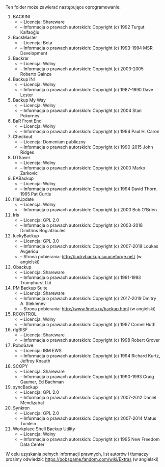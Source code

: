 Ten folder może zawierać następujące oprogramowanie:

1. BACKINI
   - – Licencja: Shareware
   - – Informacja o prawach autorskich: Copyright (c) 1992 Turgut Kalfaoğlu
2. BackMaster
   - – Licencja: Beta
   - – Informacja o prawach autorskich: Copyright (c) 1993-1994 MSR Development
3. Backrar
   - – Licencja: Wolny
   - – Informacja o prawach autorskich: Copyright (c) 2003-2005 Roberto Gainza
4. Backup INI
   - – Licencja: Wolny
   - – Informacja o prawach autorskich: Copyright (c) 1987-1990 Dave Lester
5. Backup My Way
   - – Licencja: Wolny
   - – Informacja o prawach autorskich: Copyright (c) 2004 Stan Pokorney
6. BaR Front End
   - – Licencja: Wolny
   - – Informacja o prawach autorskich: Copyright (c) 1994 Paul H. Caron
7. Checkout
   - – Licencja: Domenium publiczny
   - – Informacja o prawach autorskich: Copyright (c) 1990-2015 John Ridges
8. DTSaver
   - – Licencja: Wolny
   - – Informacja o prawach autorskich: Copyright (c) 2000 Marko Zarkovic
9. EABackup
   - – Licencja: Wolny
   - – Informacja o prawach autorskich: Copyright (c) 1994 David Thorn, 1995 Pat Curtis
10. fileUpdate
    - – Licencja: Wolny
    - – Informacja o prawach autorskich: Copyright (c) 2000 Bob O'Brien
11. Iris
    - – Licencja: GPL 2.0
    - – Informacja o prawach autorskich: Copyright (c) 2003-2018 Dimitrios Bogiatzoules
12. luckyBackup
    - – Licencja: GPL 3.0
    - – Informacja o prawach autorskich: Copyright (c) 2007-2018 Loukas Avgeriou
    - – Strona pobierania: http://luckybackup.sourceforge.net/ (w angielski)
13. Obackup
    - – Licencja: Shareware
    - – Informacja o prawach autorskich: Copyright (c) 1991-1993 Trumphurst Ltd.
14. PM Backup Suite
    - – Licencja: Shareware
    - – Informacja o prawach autorskich: Copyright (c) 2017-2019 Dmitry A. Steklenev
    - – Strona pobierania: http://www.5nets.ru/backup.html (w angielski)
15. RCONTROL
    - – Licencja: Wolny
    - – Informacja o prawach autorskich: Copyright (c) 1997 Cornel Huth
16. rlgBISF
    - – Licencja: Shareware
    - – Informacja o prawach autorskich: Copyright (c) 1998 Robert Grover
17. RoboSave
    - – Licencja: IBM EWS
    - – Informacja o prawach autorskich: Copyright (c) 1994 Richard Kurtz, Jeffrey Knauth
18. SCOPY
    - – Licencja: Shareware
    - – Informacja o prawach autorskich: Copyright (c) 1990-1993 Craig Gaumer, Ed Bachman
19. syncBackup
    - – Licencja: GPL 2.0
    - – Informacja o prawach autorskich: Copyright (c) 2007-2012 Daniel Mendizabal
20. Synkron
    - – Licencja: GPL 2.0
    - – Informacja o prawach autorskich: Copyright (c) 2007-2014 Matus Tomlein
21. Workplace Shell Backup Utility
    - – Licencja: Wolny
    - – Informacja o prawach autorskich: Copyright (c) 1995 New Freedom Data Center

W celu uzyskania pełnych informacji prawnych, list autorów i tłumaczy prosimy odwiedzić https://bobsgame.fandom.com/wiki/Extras (w angielski)
